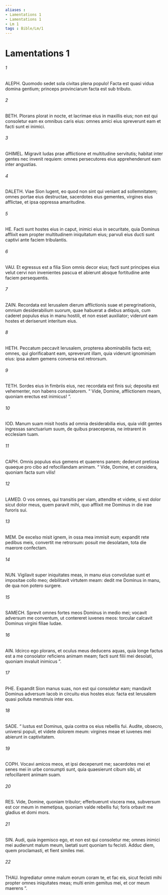 ```yaml
---
aliases : 
- Lamentations 1
- Lamentations 1
- Lm 1
tags : Bible/Lm/1
---
```


# Lamentations 1

###### 1
ALEPH. Quomodo sedet sola civitas plena populo! Facta est quasi vidua domina gentium; princeps provinciarum facta est sub tributo.
###### 2
BETH. Plorans plorat in nocte, et lacrimae eius in maxillis eius; non est qui consoletur eam ex omnibus caris eius: omnes amici eius spreverunt eam et facti sunt ei inimici.
###### 3
GHIMEL. Migravit Iudas prae afflictione et multitudine servitutis; habitat inter gentes nec invenit requiem: omnes persecutores eius apprehenderunt eam inter angustias.
###### 4
DALETH. Viae Sion lugent, eo quod non sint qui veniant ad sollemnitatem; omnes portae eius destructae, sacerdotes eius gementes, virgines eius afflictae, et ipsa oppressa amaritudine.
###### 5
HE. Facti sunt hostes eius in caput, inimici eius in securitate, quia Dominus afflixit eam propter multitudinem iniquitatum eius; parvuli eius ducti sunt captivi ante faciem tribulantis.
###### 6
VAU. Et egressus est a filia Sion omnis decor eius; facti sunt principes eius velut cervi non invenientes pascua et abierunt absque fortitudine ante faciem persequentis.
###### 7
ZAIN. Recordata est Ierusalem dierum afflictionis suae et peregrinationis, omnium desiderabilium suorum, quae habuerat a diebus antiquis, cum caderet populus eius in manu hostili, et non esset auxiliator; viderunt eam hostes et deriserunt interitum eius.
###### 8
HETH. Peccatum peccavit Ierusalem, propterea abominabilis facta est; omnes, qui glorificabant eam, spreverunt illam, quia viderunt ignominiam eius: ipsa autem gemens conversa est retrorsum.
###### 9
TETH. Sordes eius in fimbriis eius, nec recordata est finis sui; deposita est vehementer, non habens consolatorem. “ Vide, Domine, afflictionem meam, quoniam erectus est inimicus! ”.
###### 10
IOD. Manum suam misit hostis ad omnia desiderabilia eius, quia vidit gentes ingressas sanctuarium suum, de quibus praeceperas, ne intrarent in ecclesiam tuam.
###### 11
CAPH. Omnis populus eius gemens et quaerens panem; dederunt pretiosa quaeque pro cibo ad refocillandam animam. “ Vide, Domine, et considera, quoniam facta sum vilis!
###### 12
LAMED. O vos omnes, qui transitis per viam, attendite et videte, si est dolor sicut dolor meus, quem paravit mihi, quo afflixit me Dominus in die irae furoris sui.
###### 13
MEM. De excelso misit ignem, in ossa mea immisit eum; expandit rete pedibus meis, convertit me retrorsum: posuit me desolatam, tota die maerore confectam.
###### 14
NUN. Vigilavit super iniquitates meas, in manu eius convolutae sunt et impositae collo meo; debilitavit virtutem meam: dedit me Dominus in manu, de qua non potero surgere.
###### 15
SAMECH. Sprevit omnes fortes meos Dominus in medio mei; vocavit adversum me conventum, ut contereret iuvenes meos: torcular calcavit Dominus virgini filiae Iudae.
###### 16
AIN. Idcirco ego plorans, et oculus meus deducens aquas, quia longe factus est a me consolator reficiens animam meam; facti sunt filii mei desolati, quoniam invaluit inimicus ”.
###### 17
PHE. Expandit Sion manus suas, non est qui consoletur eam; mandavit Dominus adversum Iacob in circuitu eius hostes eius: facta est Ierusalem quasi polluta menstruis inter eos.
###### 18
SADE. “ Iustus est Dominus, quia contra os eius rebellis fui. Audite, obsecro, universi populi, et videte dolorem meum: virgines meae et iuvenes mei abierunt in captivitatem.
###### 19
COPH. Vocavi amicos meos, et ipsi deceperunt me; sacerdotes mei et senes mei in urbe consumpti sunt, quia quaesierunt cibum sibi, ut refocillarent animam suam.
###### 20
RES. Vide, Domine, quoniam tribulor; efferbuerunt viscera mea, subversum est cor meum in memetipsa, quoniam valde rebellis fui; foris orbavit me gladius et domi mors.
###### 21
SIN. Audi, quia ingemisco ego, et non est qui consoletur me; omnes inimici mei audierunt malum meum, laetati sunt quoniam tu fecisti. Adduc diem, quem proclamasti, et fient similes mei.
###### 22
THAU. Ingrediatur omne malum eorum coram te, et fac eis, sicut fecisti mihi propter omnes iniquitates meas; multi enim gemitus mei, et cor meum maerens ”.
